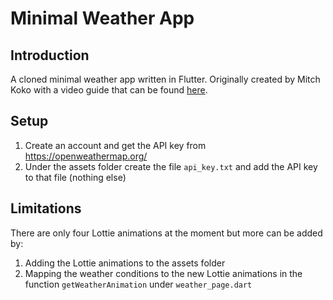# Minimal Weather App
## Introduction
A cloned minimal weather app written in Flutter. Originally created by Mitch Koko with a video guide that can be found [here](https://www.youtube.com/watch?v=yLtpMqvMgdY&ab_channel=MitchKoko).

## Setup
1. Create an account and get the API key from https://openweathermap.org/
2. Under the assets folder create the file `api_key.txt` and add the API key to that file (nothing else)

## Limitations
There are only four Lottie animations at the moment but more can be added by:

1. Adding the Lottie animations to the assets folder
2. Mapping the weather conditions to the new Lottie animations in the function `getWeatherAnimation` under `weather_page.dart`

